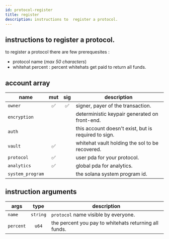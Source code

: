 ```yaml
---
id: protocol-register
title: register
description: instructions to  register a protocol.
---
```


## instructions to register a protocol.

to register a protocol there are few prerequesites :

- protocol name (_max 50 characters_)
- whitehat percent : percent whitehats get paid to return all funds.

## account array

| name             | mut | sig | description                                          |
| ---------------- | :-: | :-: | ---------------------------------------------------- |
| `owner`          | ✅  | ✅  | signer, payer of the transaction.                    |
| `encryption`     |     |     | deterministic keypair generated on front-end.        |
| `auth`           |     |     | this account doesn't exist, but is required to sign. |
| `vault`          | ✅  |     | whitehat vault holding the sol to be recovered.      |
| `protocol`       | ✅  |     | user pda for your protocol.                          |
| `analytics`      | ✅  |     | global pda for analytics.                            |
| `system_program` |     |     | the solana system program id.                        |

## instruction arguments

| args      |   type   | description                                           |
| --------- | :------: | ----------------------------------------------------- |
| `name`    | `string` | `protocol` name visible by everyone.                  |
| `percent` |  `u64`   | the percent you pay to whitehats returning all funds. |
